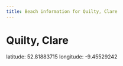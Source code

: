 ```yaml
---
title: Beach information for Quilty, Clare
---
```

# Quilty, Clare 

<div class="location-info">latitude: 52.81883715 longitude: -9.45529242</div>
<div></div>